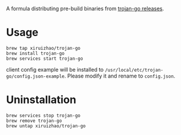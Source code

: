 A formula distributing pre-build binaries from [trojan-go releases](https://github.com/p4gefau1t/trojan-go/releases).

# Usage

```
brew tap xiruizhao/trojan-go
brew install trojan-go
brew services start trojan-go
```

client config example will be installed to `/usr/local/etc/trojan-go/config.json-example`. Please modify it and rename to `config.json`.

# Uninstallation

```
brew services stop trojan-go
brew remove trojan-go
brew untap xiruizhao/trojan-go
```
